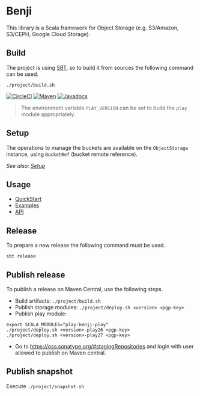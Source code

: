 # Benji

This library is a Scala framework for Object Storage (e.g. S3/Amazon, S3/CEPH, Google Cloud Storage).

## Build

The project is using [SBT](http://www.scala-sbt.org/), so to build it from sources the following command can be used.

    ./project/build.sh

[![CircleCI](https://circleci.com/gh/zengularity/benji.svg?style=svg)](https://circleci.com/gh/zengularity/benji)
[![Maven](https://img.shields.io/maven-central/v/com.zengularity/benji-core_2.13.svg)](http://search.maven.org/#search%7Cga%7C1%7Ca%3A%22benji-core_2.13%22)
[![Javadocs](https://javadoc.io/badge/com.zengularity/benji-core_2.12.svg)](https://javadoc.io/doc/com.zengularity/benji-core_2.13)

> The environment variable `PLAY_VERSION` can be set to build the `play` module appropriately.

## Setup

The operations to manage the buckets are available on the `ObjectStorage` instance, using `BucketRef` (bucket remote reference).

*See also: [Setup](docs/index.md#setup)*

## Usage

- [QuickStart](https://zengularity.github.io/benji/)
- [Examples](./examples)
- [API](https://zengularity.github.io/benji/api/)

## Release

To prepare a new release the following command must be used.

    sbt release

## Publish release

To publish a release on Maven Central, use the following steps.

- Build artifacts: `./project/build.sh`
- Publish storage modules: `./project/deploy.sh <version> <pgp-key>`
- Publish play module:

```
export SCALA_MODULES="play:benji-play"
./project/deploy.sh <version>-play26 <pgp-key>
./project/deploy.sh <version>-play27 <pgp-key>
```

- Go to https://oss.sonatype.org/#stagingRepositories and login with user allowed to publish on Maven central.

## Publish snapshot

Execute `./project/snapshot.sh`
